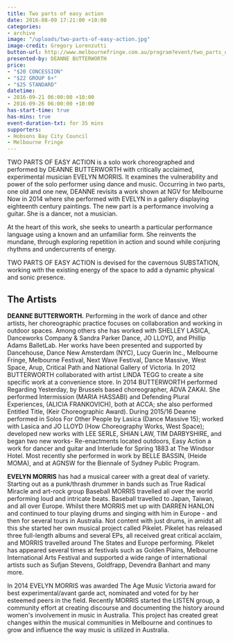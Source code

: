 ```yaml
---
title: Two parts of easy action
date: 2016-08-09 17:21:00 +10:00
categories:
- archive
image: "/uploads/two-parts-of-easy-action.jpg"
image-credit: Gregory Lorenzutti
button-url: http://www.melbournefringe.com.au/program?event/two_parts_of_easy_action/1fc526dd-bfb4-40ec-b5b2-b6aaef263389/
presented-by: DEANNE BUTTERWORTH
price:
- "$20 CONCESSION"
- "$22 GROUP 6+"
- "$25 STANDARD"
datetime:
- 2016-09-21 06:00:00 +10:00
- 2016-09-26 06:00:00 +10:00
has-start-time: true
has-mins: true
event-duration-txt: for 35 mins
supporters:
- Hobsons Bay City Council
- Melbourne Fringe
---
```


TWO PARTS OF EASY ACTION is a solo work choreographed and performed by DEANNE BUTTERWORTH with critically acclaimed, experimental musician EVELYN MORRIS.  It examines the vulnerability and power of the solo performer using dance and music. Occurring in two parts, one old and one new, DEANNE revisits a work shown at NGV for Melbourne Now in 2014 where she performed with EVELYN in a gallery displaying eighteenth century paintings. The new part is a performance involving a guitar. She is a dancer, not a musician.

At the heart of this work, she seeks to unearth a particular performance language using a known and an unfamiliar form. She reinvents the mundane, through exploring repetition in action and sound while conjuring rhythms and undercurrents of energy.

TWO PARTS OF EASY ACTION is devised for the cavernous SUBSTATION, working with the existing energy of the space to add a dynamic physical and sonic presence.

## The Artists

**DEANNE BUTTERWORTH.** Performing in the work of dance and other artists, her choreographic practice focuses on collaboration and working in outdoor spaces. Among others she has worked with SHELLEY LASICA, Danceworks Company & Sandra Parker Dance, JO LLOYD, and Phillip Adams BalletLab. Her works have been presented and supported by Dancehouse, Dance New Amsterdam (NYC), Lucy Guerin Inc., Melbourne Fringe, Melbourne Festival, Next Wave Festival, Dance Massive, West Space, Arup, Critical Path and National Gallery of Victoria. In 2012 BUTTERWORTH collaborated with artist LINDA TEGG to create a site specific work at a convenience store. In 2014 BUTTERWORTH performed Regarding Yesterday, by Brussels based choreographer, ADVA ZAKAI. She performed Intermission (MARIA HASSABI) and Defending Plural Experiences, (ALICIA FRANKOVICH), both at ACCA; she also performed Entitled Title, (Keir Choreographic Award). During 2015/16 Deanne performed in Solos For Other People by Lasica (Dance Massive 15); worked with Lasica and JO LLOYD (How Choreography Works, West Space); developed new works with LEE SERLE, SHIAN LAW, TIM DARBYSHIRE, and began two new works- Re-enactments located outdoors, Easy Action a work for dancer and guitar and Interlude for Spring 1883 at The Windsor Hotel. Most recently she performed in work by BELLE BASSIN, (Heide MOMA), and at AGNSW for the Biennale of Sydney Public Program.

**EVELYN MORRIS** has had a musical career with a great deal of variety. Starting out as a punk/thrash drummer in bands such as True Radical Miracle and art-rock group Baseball MORRIS travelled all over the world performing loud and intricate beats. Baseball travelled to Japan, Taiwan, and all over Europe. Whilst there MORRIS met up with DARREN HANLON and continued to tour playing drums and singing with him in Europe - and then for several tours in Australia. Not content with just drums, in amidst all this she started her own musical project called Pikelet. Pikelet has released three full-length albums and several EPs, all received great critical acclaim, and MORRIS travelled around The States and Europe performing. Pikelet has appeared several times at festivals such as Golden Plains, Melbourne International Arts Festival and supported a wide range of international artists such as Sufjan Stevens, Goldfrapp, Devendra Banhart and many more.

In 2014 EVELYN MORRIS was awarded The Age Music Victoria award for best experimental/avant garde act, nominated and voted for by her esteemed peers in the field.  Recently MORRIS started the LISTEN group, a community effort at creating discourse and documenting the history around women's involvement in music in Australia. This project has created great changes within the musical communities in Melbourne and continues to grow and influence the way music is utilized in Australia.
